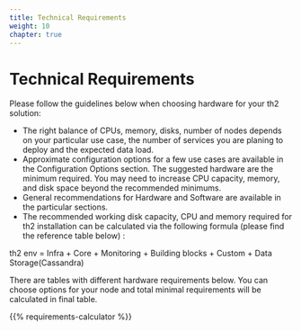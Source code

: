 ```yaml
---
title: Technical Requirements
weight: 10
chapter: true
---
```


# Technical Requirements

Please follow the guidelines below when choosing hardware for your th2 solution:
- The right balance of CPUs, memory, disks, number of nodes depends on your particular use case, the number of services you are planing to deploy and the expected data load.
- Approximate configuration options for a few use cases are available in the Configuration Options section. The suggested hardware are the minimum required. You may need to increase CPU capacity, memory, and disk space beyond the recommended minimums.
- General recommendations for Hardware and Software are available in the particular sections.
- The recommended working disk capacity, CPU and memory required for th2 installation can be calculated via the following formula (please find the reference table below) :

th2 env = Infra + Core + Monitoring + Building blocks + Custom + Data Storage(Cassandra)

There are tables with different hardware requirements below. You can choose options for your node
and total minimal requirements will be calculated in final table.

{{% requirements-calculator %}}
